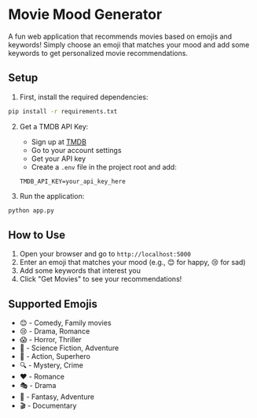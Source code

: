 # Movie Mood Generator

A fun web application that recommends movies based on emojis and keywords! Simply choose an emoji that matches your mood and add some keywords to get personalized movie recommendations.

## Setup

1. First, install the required dependencies:
```bash
pip install -r requirements.txt
```

2. Get a TMDB API Key:
   - Sign up at [TMDB](https://www.themoviedb.org/)
   - Go to your account settings
   - Get your API key
   - Create a `.env` file in the project root and add:
   ```
   TMDB_API_KEY=your_api_key_here
   ```

3. Run the application:
```bash
python app.py
```

## How to Use

1. Open your browser and go to `http://localhost:5000`
2. Enter an emoji that matches your mood (e.g., 😊 for happy, 😢 for sad)
3. Add some keywords that interest you
4. Click "Get Movies" to see your recommendations!

## Supported Emojis

- 😊 - Comedy, Family movies
- 😢 - Drama, Romance
- 😱 - Horror, Thriller
- 🚀 - Science Fiction, Adventure
- 🦸 - Action, Superhero
- 🔍 - Mystery, Crime
- ❤️ - Romance
- 🎭 - Drama
- 🌟 - Fantasy, Adventure
- 🎬 - Documentary

